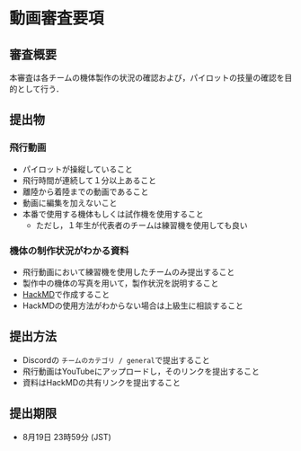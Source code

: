 # 動画審査要項
## 審査概要
本審査は各チームの機体製作の状況の確認および，パイロットの技量の確認を目的として行う．

## 提出物
### 飛行動画
- パイロットが操縦していること
- 飛行時間が連続して１分以上あること
- 離陸から着陸までの動画であること
- 動画に編集を加えないこと
- 本番で使用する機体もしくは試作機を使用すること
  - ただし，１年生が代表者のチームは練習機を使用しても良い
### 機体の制作状況がわかる資料
- 飛行動画において練習機を使用したチームのみ提出すること
- 製作中の機体の写真を用いて，製作状況を説明すること
- [HackMD](https://hackmd.io/)で作成すること
- HackMDの使用方法がわからない場合は上級生に相談すること
## 提出方法
- Discordの `チームのカテゴリ / general`で提出すること
- 飛行動画はYouTubeにアップロードし，そのリンクを提出すること
- 資料はHackMDの共有リンクを提出すること
## 提出期限
- 8月19日 23時59分 (JST)
